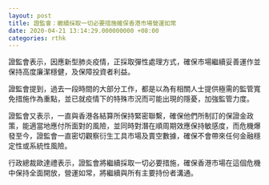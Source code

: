 ```yaml
---
layout: post
title: 證監會：繼續採取一切必要措施確保香港市場營運如常
date: 2020-04-21 13:14:29.000000000 +08:00
categories: rthk
---
```


證監會表示，因應新型肺炎疫情，正採取彈性處理方式，確保市場繼續妥善運作並保持高度廉潔穩健，及保障投資者利益。

證監會提到，過去一段時間的大部分工作，都是以為有相關人士提供極需的監管寬免措施作為重點，並已就疫情下的特殊市況而可能出現的隱憂，加強監管力度。

證監會又表示，一直與香港各結算所保持緊密聯繫，確保他們所制訂的保證金政策，能適當地應付所面對的風險，並同時對潛在順周期效應保持敏感度，而危機爆發至今，證監會一直密切觀察衍生工具市場及賣空數據，確保不會帶來任何金融穩定性或系統性風險。

行政總裁歐達禮表示，證監會將繼續採取一切必要措施，確保香港市場在這個危機中保持全面開放，營運如常，將繼續與所有主要持份者溝通。
